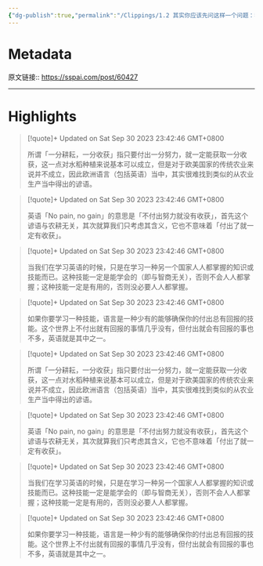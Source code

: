 ```yaml
---
{"dg-publish":true,"permalink":"/Clippings/1.2 其实你应该先问这样一个问题：我为什么学英语？ - 少数派 (1)/","tags":["英语学习"]}
---
```



# Metadata

原文链接:: https://sspai.com/post/60427

---

# Highlights

> [!quote]+ Updated on Sat Sep 30 2023 23:42:46 GMT+0800
>
> 所谓「一分耕耘，一分收获」指只要付出一分努力，就一定能获取一分收获，这一点对水稻种植来说基本可以成立，但是对于欧美国家的传统农业来说并不成立，因此欧洲语言（包括英语）当中，其实很难找到类似的从农业生产当中得出的谚语。

> [!quote]+ Updated on Sat Sep 30 2023 23:42:46 GMT+0800
>
> 英语「No pain, no gain」的意思是「不付出努力就没有收获」，首先这个谚语与农耕无关，其次就算我们只考虑其含义，它也不意味着「付出了就一定有收获」。

> [!quote]+ Updated on Sat Sep 30 2023 23:42:46 GMT+0800
>
> 当我们在学习英语的时候，只是在学习一种另一个国家人人都掌握的知识或技能而已。这种技能一定是能学会的（即与智商无关），否则不会人人都掌握；这种技能一定是有用的，否则没必要人人都掌握。

> [!quote]+ Updated on Sat Sep 30 2023 23:42:46 GMT+0800
>
> 如果你要学习一种技能，语言是一种少有的能够确保你的付出总有回报的技能。这个世界上不付出就有回报的事情几乎没有，但付出就会有回报的事也不多，英语就是其中之一。

> [!quote]+ Updated on Sat Sep 30 2023 23:42:46 GMT+0800
>
> 所谓「一分耕耘，一分收获」指只要付出一分努力，就一定能获取一分收获，这一点对水稻种植来说基本可以成立，但是对于欧美国家的传统农业来说并不成立，因此欧洲语言（包括英语）当中，其实很难找到类似的从农业生产当中得出的谚语。

> [!quote]+ Updated on Sat Sep 30 2023 23:42:46 GMT+0800
>
> 英语「No pain, no gain」的意思是「不付出努力就没有收获」，首先这个谚语与农耕无关，其次就算我们只考虑其含义，它也不意味着「付出了就一定有收获」。

> [!quote]+ Updated on Sat Sep 30 2023 23:42:46 GMT+0800
>
> 当我们在学习英语的时候，只是在学习一种另一个国家人人都掌握的知识或技能而已。这种技能一定是能学会的（即与智商无关），否则不会人人都掌握；这种技能一定是有用的，否则没必要人人都掌握。

> [!quote]+ Updated on Sat Sep 30 2023 23:42:46 GMT+0800
>
> 如果你要学习一种技能，语言是一种少有的能够确保你的付出总有回报的技能。这个世界上不付出就有回报的事情几乎没有，但付出就会有回报的事也不多，英语就是其中之一。
